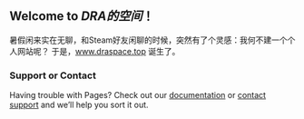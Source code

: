 ## Welcome to *DRA的空间*！

暑假闲来实在无聊，和Steam好友闲聊的时候，突然有了个灵感：我何不建一个个人网站呢？
于是，www.draspace.top 诞生了。
### Support or Contact

Having trouble with Pages? Check out our [documentation](https://help.github.com/categories/github-pages-basics/) or [contact support](https://github.com/contact) and we’ll help you sort it out.

